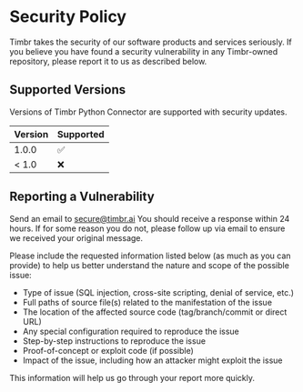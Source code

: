 # Security Policy
Timbr takes the security of our software products and services seriously.
If you believe you have found a security vulnerability in any Timbr-owned repository, please report it to us as described below.

## Supported Versions

Versions of Timbr Python Connector are supported with security updates.

| Version | Supported          |
| ------- | ------------------ |
| 1.0.0   | :white_check_mark: |
| < 1.0   | :x:                |

## Reporting a Vulnerability

Send an email to secure@timbr.ai 
You should receive a response within 24 hours. If for some reason you do not, please follow up via email to ensure we received your original message. 

Please include the requested information listed below (as much as you can provide) to help us better understand the nature and scope of the possible issue:

- Type of issue (SQL injection, cross-site scripting, denial of service, etc.)
- Full paths of source file(s) related to the manifestation of the issue
- The location of the affected source code (tag/branch/commit or direct URL)
- Any special configuration required to reproduce the issue
- Step-by-step instructions to reproduce the issue
- Proof-of-concept or exploit code (if possible)
- Impact of the issue, including how an attacker might exploit the issue

This information will help us go through your report more quickly.

